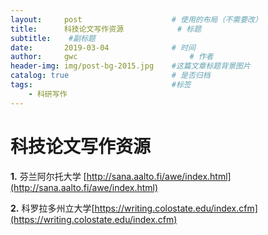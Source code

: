 ```yaml
---
layout:     post   				    # 使用的布局（不需要改）
title:      科技论文写作资源			# 标题 
subtitle:    #副标题
date:       2019-03-04 				# 时间
author:     gwc 						# 作者
header-img: img/post-bg-2015.jpg 	#这篇文章标题背景图片
catalog: true 						# 是否归档
tags:								#标签
    - 科研写作
---
```


# 科技论文写作资源

**1.** 芬兰阿尔托大学 [http://sana.aalto.fi/awe/index.html](http://sana.aalto.fi/awe/index.html)

**2.** 科罗拉多州立大学[https://writing.colostate.edu/index.cfm](https://writing.colostate.edu/index.cfm)

